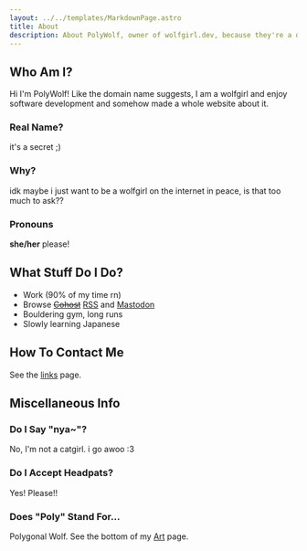 ```yaml
---
layout: ../../templates/MarkdownPage.astro
title: About
description: About PolyWolf, owner of wolfgirl.dev, because they're a developer and a wolfgirl
---
```


## Who Am I?

Hi I'm PolyWolf! Like the domain name suggests, I am a wolfgirl and enjoy software development and somehow made a whole website about it.

### Real Name?

it's a secret ;)

### Why?

idk maybe i just want to be a wolfgirl on the internet in peace, is that too much to ask??

### Pronouns

**she/her** please!

## What Stuff Do I Do?

- Work (90% of my time rn)
- Browse ~~[Cohost](https://cohost.org/PolyWolf)~~ [RSS](/blog/2024-10-02-sharing-my-rss-feeds/) and [Mastodon](https://social.treehouse.systems/@PolyWolf)
- Bouldering gym, long runs
- Slowly learning Japanese

## How To Contact Me

See the [links](/links) page.

## Miscellaneous Info

### Do I Say "nya~"?

No, I'm not a catgirl. i go awoo :3

### Do I Accept Headpats?

Yes! Please!!

### Does "Poly" Stand For...

Polygonal Wolf. See the bottom of my [Art](/art/) page.
